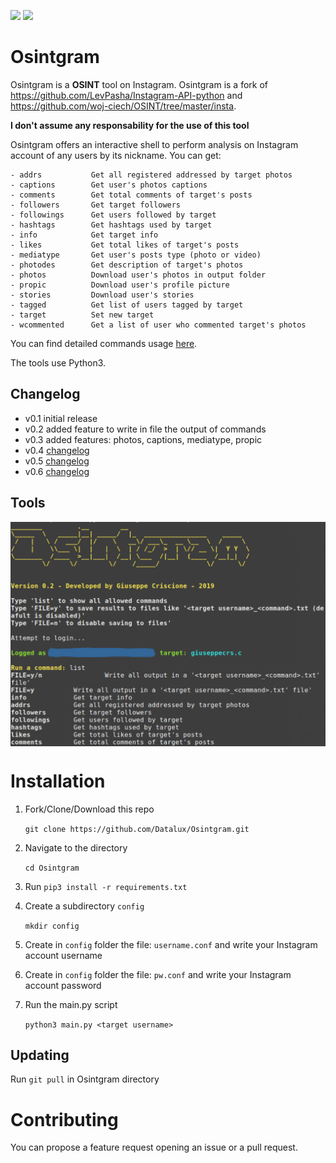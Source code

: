 [![](https://img.shields.io/badge/version-0.6-green)](https://github.com/Datalux/Osintgram/releases/tag/0.6)
[![](https://img.shields.io/badge/license-GPLv3-blue)](https://img.shields.io/badge/license-GPLv3-blue)


# Osintgram
Osintgram is a **OSINT** tool on Instagram.
Osintgram is a fork of https://github.com/LevPasha/Instagram-API-python and https://github.com/woj-ciech/OSINT/tree/master/insta.

**I don't assume any responsability for the use of this tool**

Osintgram offers an interactive shell to perform analysis on Instagram account of any users by its nickname. You can get:
```
- addrs           Get all registered addressed by target photos
- captions        Get user's photos captions
- comments        Get total comments of target's posts
- followers       Get target followers
- followings      Get users followed by target
- hashtags        Get hashtags used by target
- info            Get target info
- likes           Get total likes of target's posts
- mediatype       Get user's posts type (photo or video)
- photodes        Get description of target's photos
- photos          Download user's photos in output folder
- propic          Download user's profile picture
- stories         Download user's stories  
- tagged          Get list of users tagged by target
- target          Set new target
- wcommented      Get a list of user who commented target's photos
```
You can find detailed commands usage [here](commands.md).


The tools use Python3.

## Changelog
- v0.1 initial release
- v0.2 added feature to write in file the output of commands
- v0.3 added features: photos, captions, mediatype, propic
- v0.4 [changelog](https://github.com/Datalux/Osintgram/releases/tag/0.4)
- v0.5 [changelog](https://github.com/Datalux/Osintgram/releases/tag/0.5)
- v0.6 [changelog](https://github.com/Datalux/Osintgram/releases/tag/0.6)

## Tools
<p align="center">
<img align="center" src="cmd.png" width="600">
</p>


# Installation
1. Fork/Clone/Download this repo

    `git clone https://github.com/Datalux/Osintgram.git`


2. Navigate to the directory

    `cd Osintgram`

3. Run `pip3 install -r requirements.txt`


4. Create a subdirectory `config`

    `mkdir config`

5. Create in `config` folder the file: `username.conf` and write your Instagram account username

6. Create in `config` folder the file: `pw.conf` and write your Instagram account password

7. Run the main.py script 

    `python3 main.py <target username>`

## Updating

Run `git pull` in Osintgram directory

# Contributing
You can propose a feature request opening an issue or a pull request.
